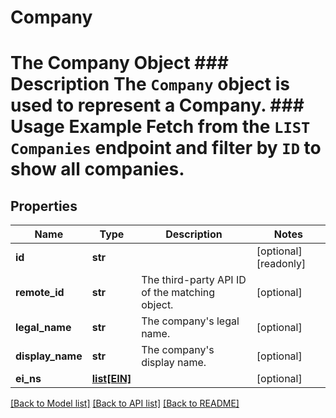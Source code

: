 # Company

# The Company Object ### Description The `Company` object is used to represent a Company.  ### Usage Example Fetch from the `LIST Companies` endpoint and filter by `ID` to show all companies.
## Properties
Name | Type | Description | Notes
------------ | ------------- | ------------- | -------------
**id** | **str** |  | [optional] [readonly] 
**remote_id** | **str** | The third-party API ID of the matching object. | [optional] 
**legal_name** | **str** | The company&#39;s legal name. | [optional] 
**display_name** | **str** | The company&#39;s display name. | [optional] 
**ei_ns** | [**list[EIN]**](EIN.md) |  | [optional] 

[[Back to Model list]](../README.md#documentation-for-models) [[Back to API list]](../README.md#documentation-for-api-endpoints) [[Back to README]](../README.md)


